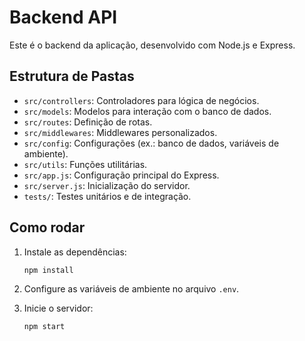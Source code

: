 # Backend API

Este é o backend da aplicação, desenvolvido com Node.js e Express.

## Estrutura de Pastas

- `src/controllers`: Controladores para lógica de negócios.
- `src/models`: Modelos para interação com o banco de dados.
- `src/routes`: Definição de rotas.
- `src/middlewares`: Middlewares personalizados.
- `src/config`: Configurações (ex.: banco de dados, variáveis de ambiente).
- `src/utils`: Funções utilitárias.
- `src/app.js`: Configuração principal do Express.
- `src/server.js`: Inicialização do servidor.
- `tests/`: Testes unitários e de integração.

## Como rodar

1. Instale as dependências:
   ```bash
   npm install
   ```

2. Configure as variáveis de ambiente no arquivo `.env`.

3. Inicie o servidor:
   ```bash
   npm start
   ```
